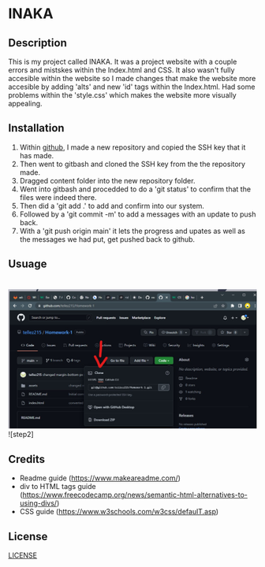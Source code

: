 # INAKA

## Description
This is my project called INAKA. It was a project website with a couple errors and mistskes within the Index.html and CSS. 
It also wasn't fully accesible within the website so I made changes that make the website more accesible by adding 'alts' and new 'id' tags within the Index.html. Had some problems within the 'style.css' which makes the website more visually appealing. 

## Installation
1. Within [github](https://github.com/tellez215/INAKA), I made a new repository and copied the SSH key that it has made.
2. Then went to gitbash and cloned the SSH key from the the repository made.
3. Dragged content folder into the new repository folder.
4. Went into gitbash and procedded to do a 'git status' to confirm that the files were indeed there.
5. Then did a 'git add .' to add and confirm into our system.
6. Followed by a 'git commit -m' to add a messages with an update to push back.
7. With a 'git push origin main' it lets the progress and upates as well as the messages we had put, get pushed back to github.

## Usuage
#
#
![step](./Images/SSH.jpg)
![step2]



## Credits
- Readme guide (https://www.makeareadme.com/)
- div to HTML tags guide (https://www.freecodecamp.org/news/semantic-html-alternatives-to-using-divs/)
- CSS guide (https://www.w3schools.com/w3css/defaulT.asp)

## License
[LICENSE](./LICENSE.md)



